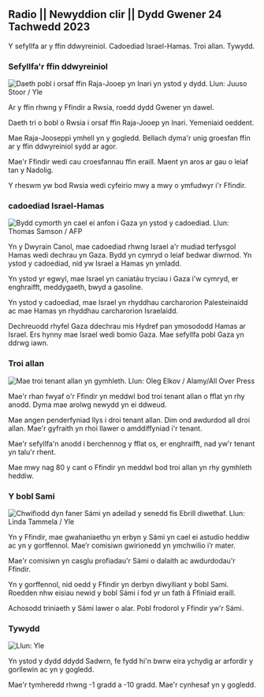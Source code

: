## Radio || Newyddion clir || Dydd Gwener 24 Tachwedd 2023

Y sefyllfa ar y ffin ddwyreiniol. Cadoediad Israel-Hamas. Troi allan. Tywydd.

### Sefyllfa'r ffin ddwyreiniol

![Daeth pobl i orsaf ffin Raja-Jooep yn Inari yn ystod y dydd. Llun: Juuso Stoor / Yle](https://images.cdn.yle.fi/image/upload/c_crop,h_3368,w_5986,x_0,y_0/ar_1.7777777777777,c_fill,g_faces,h_6710,w_5986,x_0,y_0/ar_1.7777777777777,c_fill,g_faces,h_671,w_pdr/q_auto:eco/f_auto/fl_lossy/v1700827102/39-120618465608fd4818b7)

Ar y ffin rhwng y Ffindir a Rwsia, roedd dydd Gwener yn dawel.

Daeth tri o bobl o Rwsia i orsaf ffin Raja-Jooep yn Inari. Yemeniaid oeddent.

Mae Raja-Jooseppi ymhell yn y gogledd. Bellach dyma'r unig groesfan ffin ar y ffin ddwyreiniol sydd ar agor.

Mae'r Ffindir wedi cau croesfannau ffin eraill. Maent yn aros ar gau o leiaf tan y Nadolig.

Y rheswm yw bod Rwsia wedi cyfeirio mwy a mwy o ymfudwyr i'r Ffindir.

### cadoediad Israel-Hamas

![Bydd cymorth yn cael ei anfon i Gaza yn ystod y cadoediad. Llun: Thomas Samson / AFP](https://images.cdn.yle.fi/image/upload/c_crop,h_2879,w_5119,x_0,y_533/ar_1.7777777777777,c_fill,g_faces,h_675,w_12q_auto:eco/f_auto/fl_lossy/v1700822253/39-120580865603d3467a7a)

Yn y Dwyrain Canol, mae cadoediad rhwng Israel a'r mudiad terfysgol Hamas wedi dechrau yn Gaza. Bydd yn cymryd o leiaf bedwar diwrnod. Yn ystod y cadoediad, nid yw Israel a Hamas yn ymladd.

Yn ystod yr egwyl, mae Israel yn caniatáu tryciau i Gaza i'w cymryd, er enghraifft, meddygaeth, bwyd a gasoline.

Yn ystod y cadoediad, mae Israel yn rhyddhau carcharorion Palesteinaidd ac mae Hamas yn rhyddhau carcharorion Israelaidd.

Dechreuodd rhyfel Gaza ddechrau mis Hydref pan ymosododd Hamas ar Israel. Ers hynny mae Israel wedi bomio Gaza. Mae sefyllfa pobl Gaza yn ddrwg iawn.

### Troi allan

![Mae troi tenant allan yn gymhleth. Llun: Oleg Elkov / Alamy/All Over Press](https://images.cdn.yle.fi/image/upload/c_crop,h_3182,w_5657,x_121,y_740/ar_1.77777777777777,c_fill,g_faces,h_620dpr_1.0/q_auto:eco/f_auto/fl_lossy/v1698135288/39-115380264d2449083906)

Mae'r rhan fwyaf o'r Ffindir yn meddwl bod troi tenant allan o fflat yn rhy anodd. Dyma mae arolwg newydd yn ei ddweud.

Mae angen penderfyniad llys i droi tenant allan. Dim ond awdurdod all droi allan. Mae'r gyfraith yn rhoi llawer o amddiffyniad i'r tenant.

Mae'r sefyllfa'n anodd i berchennog y fflat os, er enghraifft, nad yw'r tenant yn talu'r rhent.

Mae mwy nag 80 y cant o Ffindir yn meddwl bod troi allan yn rhy gymhleth heddiw.

### Y bobl Sami

![ Chwifiodd dyn faner Sámi yn adeilad y senedd fis Ebrill diwethaf. Llun: Linda Tammela / Yle](https://images.cdn.yle.fi/image/upload/c_crop,h_659,w_1173,x_0,y_133/ar_1.7777777777777,c_fill,g_faces,h_6710,w_1173,x_0,y_133/ar_1.7777777777777,c_fill,g_faces,h_671,w_pdr/q_auto:eco/f_auto/fl_lossy/v1693572536/39-10986686437da2797694)

Yn y Ffindir, mae gwahaniaethu yn erbyn y Sámi yn cael ei astudio heddiw ac yn y gorffennol. Mae’r comisiwn gwirionedd yn ymchwilio i’r mater.

Mae'r comisiwn yn casglu profiadau'r Sámi o dalaith ac awdurdodau'r Ffindir.

Yn y gorffennol, nid oedd y Ffindir yn derbyn diwylliant y bobl Sami. Roedden nhw eisiau newid y bobl Sámi i fod yr un fath â Ffiniaid eraill.

Achosodd triniaeth y Sámi lawer o alar. Pobl frodorol y Ffindir yw'r Sámi.

### Tywydd

![ Llun: Yle](https://images.cdn.yle.fi/image/upload/c_crop,h_1080,w_1919,x_0,y_0/ar_1.777777777777777,c_fill,g_faces,h_675,w_1200.0/d/:eco/f_auto/fl_lossy/v1700835658/39-12063856560b12785459)

Yn ystod y dydd ddydd Sadwrn, fe fydd hi'n bwrw eira ychydig ar arfordir y gorllewin ac yn y gogledd.

Mae'r tymheredd rhwng -1 gradd a -10 gradd. Mae'r cynhesaf yn y gogledd.